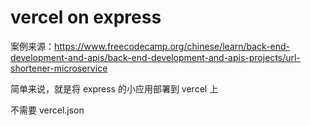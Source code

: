 # vercel on express

案例来源：https://www.freecodecamp.org/chinese/learn/back-end-development-and-apis/back-end-development-and-apis-projects/url-shortener-microservice

简单来说，就是将 express 的小应用部署到 vercel 上

不需要 vercel.json
